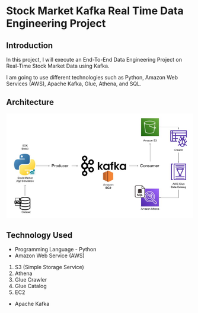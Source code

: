 # Stock Market Kafka Real Time Data Engineering Project

## Introduction 
In this project, I will execute an End-To-End Data Engineering Project on Real-Time Stock Market Data using Kafka.

I am going to use different technologies such as Python, Amazon Web Services (AWS), Apache Kafka, Glue, Athena, and SQL.

## Architecture 
<img src="Architecture.jpg">

## Technology Used
- Programming Language - Python
- Amazon Web Service (AWS)
1. S3 (Simple Storage Service)
2. Athena
3. Glue Crawler
4. Glue Catalog
5. EC2
- Apache Kafka


